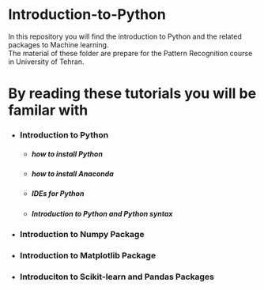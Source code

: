 # Introduction-to-Python
In this repository you will find the introduction to Python and the related packages to Machine learning.</br>
The material of these folder are prepare for the Pattern Recognition course in University of Tehran.

# **By reading these tutorials you will be familar with**
- ### Introduction to Python</br>
  - ##### how to install Python
  - ##### how to install Anaconda
  - ##### IDEs for Python
  - ##### Introduction to Python and Python syntax
- ### Introduction to Numpy Package
- ### Introduction to Matplotlib Package
- ### Introduciton to Scikit-learn and Pandas Packages
